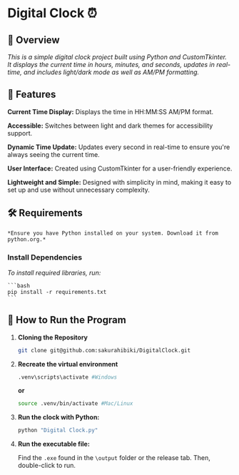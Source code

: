 # Digital Clock ⏰

## 📌 Overview
 
*This is a simple digital clock project built using Python and CustomTkinter. It displays the current time in hours, minutes, and seconds, updates in real-time, and includes light/dark mode as well as AM/PM formatting.*

## 🔧 Features

**Current Time Display:** Displays the time in HH:MM:SS AM/PM format.

**Accessible:** Switches between light and dark themes for accessibility support.

**Dynamic Time Update:** Updates every second in real-time to ensure you're always seeing the current time.

**User Interface:** Created using CustomTkinter for a user-friendly experience.

**Lightweight and Simple:** Designed with simplicity in mind, making it easy to set up and use without unnecessary complexity.


## 🛠️ Requirements

    *Ensure you have Python installed on your system. Download it from python.org.*

### Install Dependencies

*To install required libraries, run:*

    ```bash
    pip install -r requirements.txt
    ```


## 🚀 How to Run the Program

1. **Cloning the Repository**

    ```bash
    git clone git@github.com:sakurahibiki/DigitalClock.git
    ```
2. **Recreate the virtual environment**

    ```bash
    .venv\scripts\activate #Windows
    ```
    **or**
    ```bash
    source .venv/bin/activate #Mac/Linux
    ```

3. **Run the clock with Python:**

    ```bash
    python "Digital Clock.py"
    ```

4. **Run the executable file:**
    
    Find the `.exe` found in the `\output` folder or the release tab. Then, double-click to run.


